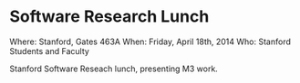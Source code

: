 # Software Research Lunch

Where: Stanford, Gates 463A
When: Friday, April 18th, 2014
Who: Stanford Students and Faculty

Stanford Software Reseach lunch, presenting M3 work.

